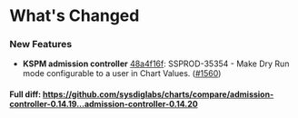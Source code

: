 # What's Changed

### New Features
- **KSPM admission controller** [48a4f16f](https://github.com/sysdiglabs/charts/commit/48a4f16f19d62cc6f11c757d6f41571dc119a2d5): SSPROD-35354 - Make Dry Run mode configurable to a user in Chart Values. ([#1560](https://github.com/sysdiglabs/charts/issues/1560))
#### Full diff: https://github.com/sysdiglabs/charts/compare/admission-controller-0.14.19...admission-controller-0.14.20
